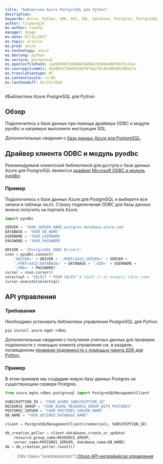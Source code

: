 ```yaml
---
title: "Библиотеки Azure PostgreSQL для Python"
description: 
keywords: Azure, Python, SDK, API, SQL, database, Postgres, PostgreSQL
author: lisawong19
ms.author: liwong
manager: douge
ms.date: 07/11/2017
ms.topic: article
ms.prod: azure
ms.technology: azure
ms.devlang: python
ms.service: postgresql
ms.openlocfilehash: cad5995072d5040764986765d9a900f46f5141ec
ms.sourcegitcommit: 41e90fe75de03d397079a276cdb388305290e27e
ms.translationtype: HT
ms.contentlocale: ru-RU
ms.lasthandoff: 02/23/2018
---
```

#<a name="azure-postgresql-libraries-for-python"></a>Библиотеки Azure PostgreSQL для Python

## <a name="overview"></a>Обзор
Подключитесь к базе данных при помощи драйвера ODBC и модуля pyodbc и напрямую выполните инструкции SQL.

Дополнительные сведения о [базе данных Azure для PostgreSQL](https://docs.microsoft.com/azure/postgresql/).

## <a name="client-odbc-driver-and-pyodbc"></a>Драйвер клиента ODBC и модуль pyodbc
Рекомендуемой клиентской библиотекой для доступа к базе данных Azure для PostgreSQL являются [драйвер Microsoft ODBC и модуль pyodbc](https://docs.microsoft.com/azure/sql-database/sql-database-connect-query-python#install-the-python-and-database-communication-libraries).

### <a name="example"></a>Пример 

Подключитесь к базе данных Azure для PostgreSQL и выберите все записи в таблице `SALES`. Строку подключения ODBC для базы данных можно получить на портале Azure.

```python
import pyodbc

SERVER = 'YOUR_SERVER_NAME.postgres.database.azure.com'
DATABASE = 'YOUR_DB_NAME'
USERNAME = 'YOUR_USERNAME'
PASSWORD = 'YOUR_PASSWORD'

DRIVER = '{PostgreSQL ODBC Driver}'
cnxn = pyodbc.connect(
    'DRIVER=' + DRIVER + ';PORT=5432;SERVER=' + SERVER +
    ';PORT=5432;DATABASE=' + DATABASE + ';UID=' + USERNAME +
    ';PWD=' + PASSWORD)
cursor = cnxn.cursor()
selectsql = "SELECT * FROM SALES" # SALES is an example table name
cursor.execute(selectsql)
```

## <a name="management-api"></a>API управления
### <a name="requirements"></a>Требования
Необходимо установить библиотеки управления PostgreSQL для Python.
```bash
pip install azure-mgmt-rdbms
```

Дополнительные сведения о получении учетных данных для проверки подлинности с помощью клиента управления см. в разделе, посвященном [проверке подлинности с помощью пакета SDK для Python](https://docs.microsoft.com/python/azure/python-sdk-azure-authenticate).

### <a name="example"></a>Пример
В этом примере мы создадим новую базу данных Postgres на существующем сервере Postgres.
```python
from azure.mgtm.rdbms.postgresql import PostgreSQLManagementClient

SUBSCRIPTION_ID = "YOUR_AZURE_SUBSCRIPTION_ID"
RESOURCE_GROUP = "YOUR_AZURE_RESOURCE_GROUP_WITH_POSTGRES"
POSTGRES_SERVER = "YOUR_POSTGRES_SERVER_NAME"
DB_NAME = "YOUR_DESIRED_DATABASE_NAME"

client = PostgreSQLManagementClient(credentials, SUBSCRIPTION_ID)

db_creation_poller = client.databases.create_or_update(
    resource_group_name=RESOURCE_GROUP,
    server_name=POSTGRES_SERVER, database_name=DB_NAME)
db = db_creation_poller.result()
```

> [!div class="nextstepaction"]
> [Обзор API-интерфейсов управления](/python/api/overview/azure/postgresql/management)

